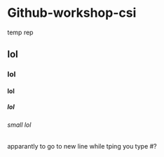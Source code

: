 # Github-workshop-csi
temp rep
## lol
### lol
#### lol
##### lol
###### small lol
apparantly to go to new line while tping you type #?
